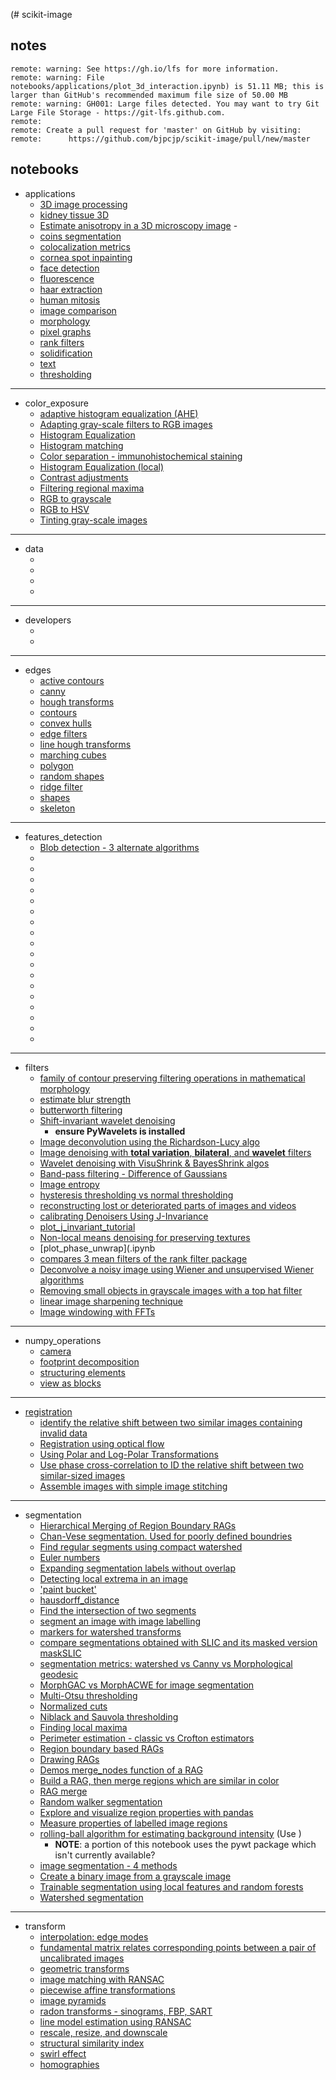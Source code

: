 (# scikit-image
## notes
	remote: warning: See https://gh.io/lfs for more information.
	remote: warning: File notebooks/applications/plot_3d_interaction.ipynb) is 51.11 MB; this is larger than GitHub's recommended maximum file size of 50.00 MB
	remote: warning: GH001: Large files detected. You may want to try Git Large File Storage - https://git-lfs.github.com.
	remote: 
	remote: Create a pull request for 'master' on GitHub by visiting:
	remote:      https://github.com/bjpcjp/scikit-image/pull/new/master
## notebooks
- applications
	- [3D image processing](plot_3d_image_processing.ipynb)
	- [kidney tissue 3D](plot_3d_interaction.ipynb)
 	- [Estimate anisotropy in a 3D microscopy image](plot_3d_structure_tensor.ipynb)        - 
	- [coins segmentation](plot_coins_segmentation.ipynb)
	- [colocalization metrics](plot_colocalization_metrics.ipynb)
	- [cornea spot inpainting](plot_cornea_spot_inpainting.ipynb)
	- [face detection](plot_face_detection.ipynb)
	- [fluorescence](plot_fluorescence_nuclear_envelope.ipynb)
	- [haar extraction](plot_haar_extraction_selection_classification.ipynb)
	- [human mitosis](plot_human_mitosis.ipynb)
	- [image comparison](plot_image_comparison.ipynb)
	- [morphology](plot_morphology.ipynb)
	- [pixel graphs](plot_pixel_graphs.ipynb)
	- [rank filters](plot_rank_filters.ipynb)
	- [solidification](plot_solidification_tracking.ipynb)
	- [text](plot_text.ipynb)
	- [thresholding](plot_thresholding_guide.ipynb)
---
- color_exposure
	- [adaptive histogram equalization (AHE)](plot_adapt_hist_eq_3d.ipynb)
	- [Adapting gray-scale filters to RGB images](plot_adapt_rgb.ipynb)
	- [Histogram Equalization](plot_equalize.ipynb)
	- [Histogram matching](plot_histogram_matching.ipynb)
	- [Color separation - immunohistochemical staining](plot_ihc_color_separation.ipynb)
	- [Histogram Equalization (local)](plot_local_equalize.ipynb)
	- [Contrast adjustments](plot_log_gamma.ipynb)
	- [Filtering regional maxima](plot_regional_maxima.ipynb)
	- [RGB to grayscale](plot_rgb_to_gray.ipynb)
	- [RGB to HSV](plot_rgb_to_hsv.ipynb)
	- [Tinting gray-scale images](plot_tinting_grayscale_images.ipynb)
---
- data
	- [](plot_3d.ipynb)
	- [](plot_general.ipynb)
	- [](plot_scientific.ipynb)
	- [](plot_specific.ipynb)
---
- developers
	- [](plot_max_tree.ipynb)
	- [](plot_threshold_li.ipynb)
---
- edges
	- [active contours](plot_active_contours.ipynb)
	- [canny](plot_canny.ipynb)
	- [hough transforms](plot_circular_elliptical_hough_transform.ipynb)
	- [contours](plot_contours.ipynb)
	- [convex hulls](plot_convex_hull.ipynb)
	- [edge filters](plot_edge_filter.ipynb)
	- [line hough transforms](plot_line_hough_transform.ipynb)
	- [marching cubes](plot_marching_cubes.ipynb)
	- [polygon](plot_polygon.ipynb)
	- [random shapes](plot_random_shapes.ipynb)
	- [ridge filter](plot_ridge_filter.ipynb)
	- [shapes](plot_shapes.ipynb)
	- [skeleton](plot_skeleton.ipynb)
---
- features_detection
	- [Blob detection - 3 alternate algorithms](plot_blob.ipynb)
	- [](plot_brief.ipynb)
	- [](plot_censure.ipynb)
	- [](plot_corner.ipynb)
	- [](plot_daisy.ipynb)
	- [](plot_fisher_vector.ipynb)
	- [](plot_gabor.ipynb)
	- [](plot_gabors_from_astronaut.ipynb)
	- [](plot_glcm.ipynb)
	- [](plot_haar.ipynb)
	- [](plot_hog.ipynb)
	- [](plot_holes_and_peaks.ipynb)
	- [](plot_local_binary_pattern.ipynb)
	- [](plot_multiblock_local_binary_pattern.ipynb)
	- [](plot_orb.ipynb)
	- [](plot_shape_index.ipynb)
	- [](plot_sift.ipynb)
	- [](plot_template.ipynb)
	- [](plot_windowed_histogram.ipynb)
---
- filters
	- [family of contour preserving filtering operations in mathematical morphology](plot_attribute_operators.ipynb) 
	- [estimate blur strength](plot_blur_effect.ipynb) 
	- [butterworth filtering](plot_butterworth.ipynb) 
	- [Shift-invariant wavelet denoising](plot_cycle_spinning.ipynb) 
        - **ensure PyWavelets is installed**
	- [Image deconvolution using the Richardson-Lucy algo](plot_deconvolution.ipynb) 
	- [Image denoising with __total variation__, __bilateral__, and __wavelet__ filters](plot_denoise.ipynb) 
	- [Wavelet denoising with VisuShrink & BayesShrink algos](plot_denoise_wavelet.ipynb) 
	- [Band-pass filtering - Difference of Gaussians](plot_dog.ipynb) 
	- [Image entropy](plot_entropy.ipynb) 
	- [hysteresis thresholding vs normal thresholding](plot_hysteresis.ipynb)  
	- [reconstructing lost or deteriorated parts of images and videos](plot_inpaint.ipynb) 
	- [calibrating Denoisers Using J-Invariance](plot_j_invariant.ipynb) 
	- [plot_j_invariant_tutorial](plot_j_invariant_tutorial.ipynb)
	- [Non-local means denoising for preserving textures](plot_nonlocal_means.ipynb) 
	- [plot_phase_unwrap](.ipynb
	- [compares 3 mean filters of the rank filter package](plot_rank_mean.ipynb) 
	- [Deconvolve a noisy image using Wiener and unsupervised Wiener algorithms](plot_restoration.ipynb) 
	- [Removing small objects in grayscale images with a top hat filter](plot_tophat.ipynb) 
	- [linear image sharpening technique](plot_unsharp_mask.ipynb) 
	- [Image windowing with FFTs](plot_window.ipynb) 
---
- numpy_operations
	- [camera](plot_camera_numpy.ipynb)
	- [footprint decomposition](plot_footprint_decompositions.ipynb)
	- [structuring elements](plot_structuring_elements.ipynb)
	- [view as blocks](plot_view_as_blocks.ipynb)
---
- [registration](https://en.wikipedia.org/wiki/Image_registration)
	- [identify the relative shift between two similar images containing invalid data](plot_masked_register_translation.ipynb)
	- [Registration using optical flow](plot_opticalflow.ipynb)
	- [Using Polar and Log-Polar Transformations](plot_register_rotation.ipynb)
	- [Use phase cross-correlation to ID the relative shift between two similar-sized images](plot_register_translation.ipynb) 
	- [Assemble images with simple image stitching](plot_stitching.ipynb) 
---
- segmentation
	- [Hierarchical Merging of Region Boundary RAGs](plot_boundary_merge.ipynb) 
	- [Chan-Vese segmentation. Used for poorly defined boundries](plot_chan_vese.ipynb) 
	- [Find regular segments using compact watershed](plot_compact_watershed.ipynb) 
	- [Euler numbers](plot_euler_number.ipynb)
	- [Expanding segmentation labels without overlap](plot_expand_labels.ipynb) 
	- [Detecting local extrema in an image](plot_extrema.ipynb) 
	- ['paint bucket'](plot_floodfill.ipynb) 
	- [hausdorff_distance](plot_hausdorff_distance.ipynb)
	- [Find the intersection of two segments](plot_join_segmentations.ipynb) 
	- [segment an image with image labelling](plot_label.ipynb)
	- [markers for watershed transforms](plot_marked_watershed.ipynb)
	- [compare segmentations obtained with SLIC and its masked version maskSLIC](plot_mask_slic.ipynb)
	- [segmentation metrics: watershed vs Canny vs Morphological geodesic](plot_metrics.ipynb)
	- [MorphGAC vs MorphACWE for image segmentation](plot_morphsnakes.ipynb) 
	- [Multi-Otsu thresholding](plot_multiotsu.ipynb) 
	- [Normalized cuts](plot_ncut.ipynb) 
	- [Niblack and Sauvola thresholding](plot_niblack_sauvola.ipynb) 
	- [Finding local maxima](plot_peak_local_max.ipynb) 
	- [Perimeter estimation - classic vs Crofton estimators](plot_perimeters.ipynb) 
	- [Region boundary based RAGs](plot_rag_boundary.ipynb) 
	- [Drawing RAGs](plot_rag_draw.ipynb) 
	- [Demos merge_nodes function of a RAG](plot_rag.ipynb) 
	- [Build a RAG, then merge regions which are similar in color](plot_rag_mean_color.ipynb) 
	- [RAG merge](plot_rag_merge.ipynb)
	- [Random walker segmentation](plot_random_walker_segmentation.ipynb)
	- [Explore and visualize region properties with pandas](plot_regionprops.ipynb) 
	- [Measure properties of labelled image regions](plot_regionprops_table.ipynb) 
	- [rolling-ball algorithm for estimating background intensity](plot_rolling_ball.ipynb) (Use )
        - **NOTE**: a portion of this notebook uses the pywt package which isn't currently available?
	- [image segmentation - 4 methods](plot_segmentations.ipynb)
	- [Create a binary image from a grayscale image](plot_thresholding.ipynb) 
	- [Trainable segmentation using local features and random forests](plot_trainable_segmentation.ipynb) 
	- [Watershed segmentation](plot_watershed.ipynb) 
---
- transform
	- [interpolation: edge modes](notebooks/transform/plot_edge_modes.ipynb)
	- [fundamental matrix relates corresponding points between a pair of uncalibrated images](plot_fundamental_matrix.ipynb) 
	- [geometric transforms](plot_geometric.ipynb) 
	- [image matching with RANSAC](plot_matching.ipynb) 
	- [piecewise affine transformations](plot_piecewise_affine.ipynb) 
	- [image pyramids](plot_pyramid.ipynb)
	- [radon transforms - sinograms, FBP, SART](plot_radon_transform.ipynb)
	- [line model estimation using RANSAC](plot_ransac.ipynb) 
	- [rescale, resize, and downscale](plot_rescale.ipynb) 
	- [structural similarity index](plot_ssim.ipynb) 
	- [swirl effect](plot_swirl.ipynb) 
	- [homographies](plot_transform_types.ipynb) 
